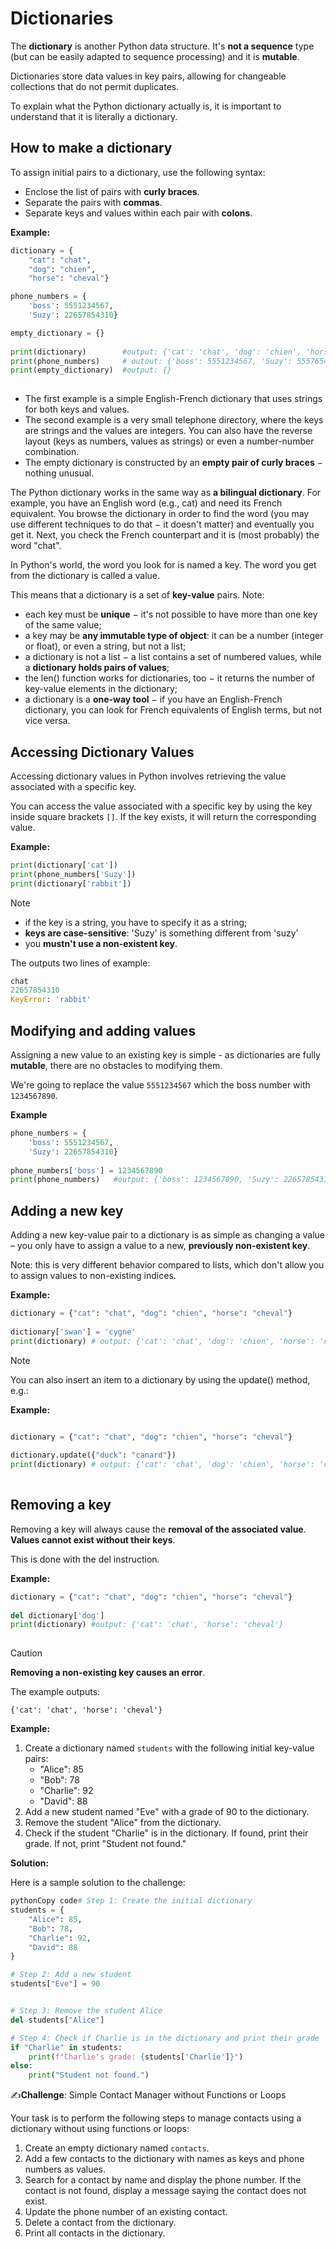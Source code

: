 #  Dictionaries



The **dictionary** is another Python data structure. It's **not a sequence** type (but can be easily adapted to sequence processing) and it is **mutable**.

Dictionaries store data values in key pairs, allowing for changeable collections that do not permit duplicates.

To explain what the Python dictionary actually is, it is important to understand that it is literally a dictionary.



## How to make a dictionary

To assign initial pairs to a dictionary, use the following syntax:

- Enclose the list of pairs with **curly braces**.
- Separate the pairs with **commas**.
- Separate keys and values within each pair with **colons**.

**Example:**

```python
dictionary = {
    "cat": "chat", 
    "dog": "chien", 
    "horse": "cheval"}

phone_numbers = {
    'boss': 5551234567, 
    'Suzy': 22657854310}

empty_dictionary = {}
 
print(dictionary)        #output: {'cat': 'chat', 'dog': 'chien', 'horse': 'cheval', }
print(phone_numbers)     # outout: {'boss': 5551234567, 'Suzy': 5557654321}
print(empty_dictionary)  #output: {}
 
```

* The first example is a simple English-French dictionary that uses strings for both keys and values.
* The second example is a very small telephone directory, where the keys are strings and the values are integers. You can also have the reverse layout (keys as numbers, values as strings) or even a number-number combination.
* The empty dictionary is constructed by an **empty pair of curly braces** − nothing unusual.

The Python dictionary works in the same way as **a bilingual dictionary**. For example, you have an English word (e.g., cat) and need its French equivalent. You browse the dictionary in order to find the word (you may use different techniques to do that − it doesn't matter) and eventually you get it. Next, you check the French counterpart and it is (most probably) the word "chat".

In Python's world, the word you look for is named a key. The word you get from the dictionary is called a value.

This means that a dictionary is a set of **key-value** pairs. Note:

- each key must be **unique** − it's not possible to have more than one key of the same value;
- a key may be **any immutable type of object**: it can be a number (integer or float), or even a string, but not a list;
- a dictionary is not a list − a list contains a set of numbered values, while a **dictionary holds pairs of values**;
- the len() function works for dictionaries, too − it returns the number of key-value elements in the dictionary;
- a dictionary is a **one-way tool** − if you have an English-French dictionary, you can look for French equivalents of English terms, but not vice versa.

## Accessing Dictionary Values

Accessing dictionary values in Python involves retrieving the value associated with a specific key. 

You can access the value associated with a specific key by using the key inside square brackets `[]`. If the key exists, it will return the corresponding value.

**Example:** 

```python
print(dictionary['cat'])
print(phone_numbers['Suzy'])
print(dictionary['rabbit'])
```

> [!NOTE]
>
> - if the key is a string, you have to specify it as a string;
> - **keys are case-sensitive**: 'Suzy' is something different from 'suzy'
> - you **mustn't use a non-existent key**.



The  outputs two lines of example:

```python
chat
22657854310
KeyError: 'rabbit'
```



## Modifying and adding values

Assigning a new value to an existing key is simple - as dictionaries are fully **mutable**, there are no obstacles to modifying them.

We're going to replace the value `5551234567` which the boss number  with `1234567890`. 

**Example**

```python
phone_numbers = {
    'boss': 5551234567, 
    'Suzy': 22657854310}
 
phone_numbers['boss'] = 1234567890
print(phone_numbers)   #output: {'boss': 1234567890, 'Suzy': 22657854310}}
```



## Adding a new key

Adding a new key-value pair to a dictionary is as simple as changing a value – you only have to assign a value to a new, **previously non-existent key**.

Note: this is very different behavior compared to lists, which don't allow you to assign values to non-existing indices.

**Example:**

```python
dictionary = {"cat": "chat", "dog": "chien", "horse": "cheval"}
 
dictionary['swan'] = 'cygne'
print(dictionary) # output: {'cat': 'chat', 'dog': 'chien', 'horse': 'cheval', 'swan': 'cygne'}
```



> [!NOTE]
>
> You can also insert an item to a dictionary by using the update() method, e.g.:

**Example:**

```python

dictionary = {"cat": "chat", "dog": "chien", "horse": "cheval"}
 
dictionary.update({"duck": "canard"})
print(dictionary) # output: {'cat': 'chat', 'dog': 'chien', 'horse': 'cheval', 'duck': 'canard'}
 
```



## Removing a key

Removing a key will always cause the **removal of the associated value**. **Values cannot exist without their keys**.

This is done with the del instruction.

**Example:**

```python
dictionary = {"cat": "chat", "dog": "chien", "horse": "cheval"}
 
del dictionary['dog']
print(dictionary) #output: {'cat': 'chat', 'horse': 'cheval'}
 
```

> [!CAUTION]
>
> **Removing a non-existing key causes an error**.



The example outputs:

```
{'cat': 'chat', 'horse': 'cheval'}
```

**Example:**

1. Create a dictionary named `students` with the following initial key-value pairs:
   - "Alice": 85
   - "Bob": 78
   - "Charlie": 92
   - "David": 88
2. Add a new student named "Eve" with a grade of 90 to the dictionary.
3. Remove the student "Alice" from the dictionary.
4. Check if the student "Charlie" is in the dictionary. If found, print their grade. If not, print "Student not found."

**Solution:**

Here is a sample solution to the challenge:

```python
pythonCopy code# Step 1: Create the initial dictionary
students = {
    "Alice": 85,
    "Bob": 78,
    "Charlie": 92,
    "David": 88
}

# Step 2: Add a new student
students["Eve"] = 90


# Step 3: Remove the student Alice
del students["Alice"]

# Step 4: Check if Charlie is in the dictionary and print their grade
if "Charlie" in students:
    print(f"Charlie's grade: {students['Charlie']}")
else:
    print("Student not found.")

```

✍️**Challenge**: Simple Contact Manager without Functions or Loops

Your task is to perform the following steps to manage contacts using a dictionary without using functions or loops:

1. Create an empty dictionary named `contacts`.
2. Add a few contacts to the dictionary with names as keys and phone numbers as values.
3. Search for a contact by name and display the phone number. If the contact is not found, display a message saying the contact does not exist.
4. Update the phone number of an existing contact.
5. Delete a contact from the dictionary.
6. Print all contacts in the dictionary.